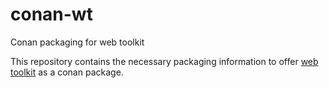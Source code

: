 # conan-wt
Conan packaging for web toolkit

This repository contains the necessary packaging information to offer [web toolkit](https://www.webtoolkit.eu/wt) as a conan package.

